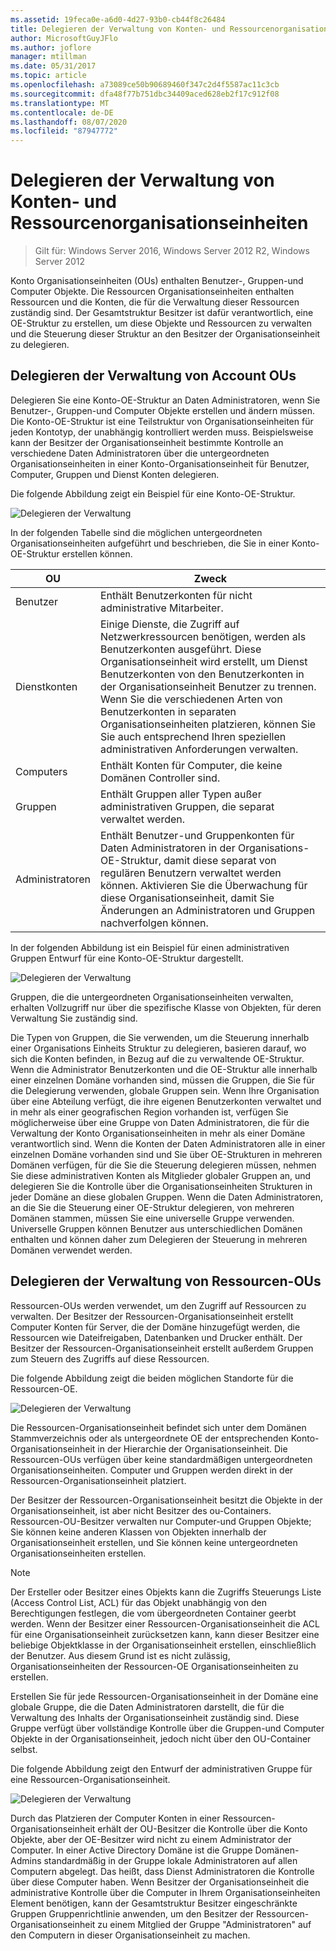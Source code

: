 ```yaml
---
ms.assetid: 19feca0e-a6d0-4d27-93b0-cb44f8c26484
title: Delegieren der Verwaltung von Konten- und Ressourcenorganisationseinheiten
author: MicrosoftGuyJFlo
ms.author: joflore
manager: mtillman
ms.date: 05/31/2017
ms.topic: article
ms.openlocfilehash: a73089ce50b90689460f347c2d4f5587ac11c3cb
ms.sourcegitcommit: dfa48f77b751dbc34409aced628eb2f17c912f08
ms.translationtype: MT
ms.contentlocale: de-DE
ms.lasthandoff: 08/07/2020
ms.locfileid: "87947772"
---
```

# <a name="delegating-administration-of-account-ous-and-resource-ous"></a>Delegieren der Verwaltung von Konten- und Ressourcenorganisationseinheiten

>Gilt für: Windows Server 2016, Windows Server 2012 R2, Windows Server 2012

Konto Organisationseinheiten (OUs) enthalten Benutzer-, Gruppen-und Computer Objekte. Die Ressourcen Organisationseinheiten enthalten Ressourcen und die Konten, die für die Verwaltung dieser Ressourcen zuständig sind. Der Gesamtstruktur Besitzer ist dafür verantwortlich, eine OE-Struktur zu erstellen, um diese Objekte und Ressourcen zu verwalten und die Steuerung dieser Struktur an den Besitzer der Organisationseinheit zu delegieren.

## <a name="delegating-administration-of-account-ous"></a>Delegieren der Verwaltung von Account OUs
Delegieren Sie eine Konto-OE-Struktur an Daten Administratoren, wenn Sie Benutzer-, Gruppen-und Computer Objekte erstellen und ändern müssen. Die Konto-OE-Struktur ist eine Teilstruktur von Organisationseinheiten für jeden Kontotyp, der unabhängig kontrolliert werden muss. Beispielsweise kann der Besitzer der Organisationseinheit bestimmte Kontrolle an verschiedene Daten Administratoren über die untergeordneten Organisationseinheiten in einer Konto-Organisationseinheit für Benutzer, Computer, Gruppen und Dienst Konten delegieren.

Die folgende Abbildung zeigt ein Beispiel für eine Konto-OE-Struktur.

![Delegieren der Verwaltung](media/Delegating-Administration-of-Account-OUs-and-Resource-OUs/66d38fbe-e8eb-42d7-abab-9526243bf6d9.gif)

In der folgenden Tabelle sind die möglichen untergeordneten Organisationseinheiten aufgeführt und beschrieben, die Sie in einer Konto-OE-Struktur erstellen können.

|OU|Zweck|
|------|-----------|
|Benutzer|Enthält Benutzerkonten für nicht administrative Mitarbeiter.|
|Dienstkonten|Einige Dienste, die Zugriff auf Netzwerkressourcen benötigen, werden als Benutzerkonten ausgeführt. Diese Organisationseinheit wird erstellt, um Dienst Benutzerkonten von den Benutzerkonten in der Organisationseinheit Benutzer zu trennen. Wenn Sie die verschiedenen Arten von Benutzerkonten in separaten Organisationseinheiten platzieren, können Sie Sie auch entsprechend Ihren speziellen administrativen Anforderungen verwalten.|
|Computers|Enthält Konten für Computer, die keine Domänen Controller sind.|
|Gruppen|Enthält Gruppen aller Typen außer administrativen Gruppen, die separat verwaltet werden.|
|Administratoren|Enthält Benutzer-und Gruppenkonten für Daten Administratoren in der Organisations-OE-Struktur, damit diese separat von regulären Benutzern verwaltet werden können. Aktivieren Sie die Überwachung für diese Organisationseinheit, damit Sie Änderungen an Administratoren und Gruppen nachverfolgen können.|

In der folgenden Abbildung ist ein Beispiel für einen administrativen Gruppen Entwurf für eine Konto-OE-Struktur dargestellt.

![Delegieren der Verwaltung](media/Delegating-Administration-of-Account-OUs-and-Resource-OUs/be2cd2d2-6956-429c-a53a-369e6fe40b2b.gif)

Gruppen, die die untergeordneten Organisationseinheiten verwalten, erhalten Vollzugriff nur über die spezifische Klasse von Objekten, für deren Verwaltung Sie zuständig sind.

Die Typen von Gruppen, die Sie verwenden, um die Steuerung innerhalb einer Organisations Einheits Struktur zu delegieren, basieren darauf, wo sich die Konten befinden, in Bezug auf die zu verwaltende OE-Struktur. Wenn die Administrator Benutzerkonten und die OE-Struktur alle innerhalb einer einzelnen Domäne vorhanden sind, müssen die Gruppen, die Sie für die Delegierung verwenden, globale Gruppen sein. Wenn Ihre Organisation über eine Abteilung verfügt, die ihre eigenen Benutzerkonten verwaltet und in mehr als einer geografischen Region vorhanden ist, verfügen Sie möglicherweise über eine Gruppe von Daten Administratoren, die für die Verwaltung der Konto Organisationseinheiten in mehr als einer Domäne verantwortlich sind. Wenn die Konten der Daten Administratoren alle in einer einzelnen Domäne vorhanden sind und Sie über OE-Strukturen in mehreren Domänen verfügen, für die Sie die Steuerung delegieren müssen, nehmen Sie diese administrativen Konten als Mitglieder globaler Gruppen an, und delegieren Sie die Kontrolle über die Organisationseinheiten Strukturen in jeder Domäne an diese globalen Gruppen. Wenn die Daten Administratoren, an die Sie die Steuerung einer OE-Struktur delegieren, von mehreren Domänen stammen, müssen Sie eine universelle Gruppe verwenden. Universelle Gruppen können Benutzer aus unterschiedlichen Domänen enthalten und können daher zum Delegieren der Steuerung in mehreren Domänen verwendet werden.

## <a name="delegating-administration-of-resource-ous"></a>Delegieren der Verwaltung von Ressourcen-OUs
Ressourcen-OUs werden verwendet, um den Zugriff auf Ressourcen zu verwalten. Der Besitzer der Ressourcen-Organisationseinheit erstellt Computer Konten für Server, die der Domäne hinzugefügt werden, die Ressourcen wie Dateifreigaben, Datenbanken und Drucker enthält. Der Besitzer der Ressourcen-Organisationseinheit erstellt außerdem Gruppen zum Steuern des Zugriffs auf diese Ressourcen.

Die folgende Abbildung zeigt die beiden möglichen Standorte für die Ressourcen-OE.

![Delegieren der Verwaltung](media/Delegating-Administration-of-Account-OUs-and-Resource-OUs/6667a5ce-34d6-48a9-9974-b823ba70e2af.gif)

Die Ressourcen-Organisationseinheit befindet sich unter dem Domänen Stammverzeichnis oder als untergeordnete OE der entsprechenden Konto-Organisationseinheit in der Hierarchie der Organisationseinheit. Die Ressourcen-OUs verfügen über keine standardmäßigen untergeordneten Organisationseinheiten. Computer und Gruppen werden direkt in der Ressourcen-Organisationseinheit platziert.

Der Besitzer der Ressourcen-Organisationseinheit besitzt die Objekte in der Organisationseinheit, ist aber nicht Besitzer des ou-Containers. Ressourcen-OU-Besitzer verwalten nur Computer-und Gruppen Objekte; Sie können keine anderen Klassen von Objekten innerhalb der Organisationseinheit erstellen, und Sie können keine untergeordneten Organisationseinheiten erstellen.

> [!NOTE]
> Der Ersteller oder Besitzer eines Objekts kann die Zugriffs Steuerungs Liste (Access Control List, ACL) für das Objekt unabhängig von den Berechtigungen festlegen, die vom übergeordneten Container geerbt werden. Wenn der Besitzer einer Ressourcen-Organisationseinheit die ACL für eine Organisationseinheit zurücksetzen kann, kann dieser Besitzer eine beliebige Objektklasse in der Organisationseinheit erstellen, einschließlich der Benutzer. Aus diesem Grund ist es nicht zulässig, Organisationseinheiten der Ressourcen-OE Organisationseinheiten zu erstellen.

Erstellen Sie für jede Ressourcen-Organisationseinheit in der Domäne eine globale Gruppe, die die Daten Administratoren darstellt, die für die Verwaltung des Inhalts der Organisationseinheit zuständig sind. Diese Gruppe verfügt über vollständige Kontrolle über die Gruppen-und Computer Objekte in der Organisationseinheit, jedoch nicht über den OU-Container selbst.

Die folgende Abbildung zeigt den Entwurf der administrativen Gruppe für eine Ressourcen-Organisationseinheit.

![Delegieren der Verwaltung](media/Delegating-Administration-of-Account-OUs-and-Resource-OUs/8a3f7714-a3bf-43f7-b999-6070543248b0.gif)

Durch das Platzieren der Computer Konten in einer Ressourcen-Organisationseinheit erhält der OU-Besitzer die Kontrolle über die Konto Objekte, aber der OE-Besitzer wird nicht zu einem Administrator der Computer. In einer Active Directory Domäne ist die Gruppe Domänen-Admins standardmäßig in der Gruppe lokale Administratoren auf allen Computern abgelegt. Das heißt, dass Dienst Administratoren die Kontrolle über diese Computer haben. Wenn Besitzer der Organisationseinheit die administrative Kontrolle über die Computer in Ihrem Organisationseinheiten Element benötigen, kann der Gesamtstruktur Besitzer eingeschränkte Gruppen Gruppenrichtlinie anwenden, um den Besitzer der Ressourcen-Organisationseinheit zu einem Mitglied der Gruppe "Administratoren" auf den Computern in dieser Organisationseinheit zu machen.



